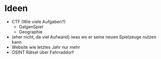 # Ideen
+ CTF (Wie viele Aufgaben?)
  + GalgenSpiel
  + Geographie 
+ (eher nicht, da viel Aufwand) iwas wo er seine neuen Spielzeuge nutzen kann
+ Website wie letztes Jahr nur mehr
+ OSINT Rätsel über Fahrraddorf
